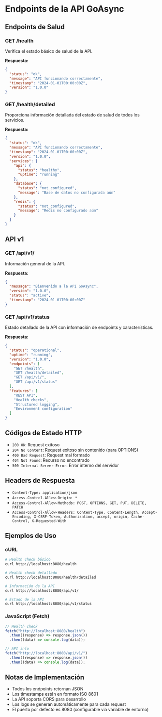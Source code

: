 # Endpoints de la API GoAsync

## Endpoints de Salud

### GET /health

Verifica el estado básico de salud de la API.

**Respuesta:**

```json
{
  "status": "ok",
  "message": "API funcionando correctamente",
  "timestamp": "2024-01-01T00:00:00Z",
  "version": "1.0.0"
}
```

### GET /health/detailed

Proporciona información detallada del estado de salud de todos los servicios.

**Respuesta:**

```json
{
  "status": "ok",
  "message": "API funcionando correctamente",
  "timestamp": "2024-01-01T00:00:00Z",
  "version": "1.0.0",
  "services": {
    "api": {
      "status": "healthy",
      "uptime": "running"
    },
    "database": {
      "status": "not_configured",
      "message": "Base de datos no configurada aún"
    },
    "redis": {
      "status": "not_configured",
      "message": "Redis no configurado aún"
    }
  }
}
```

## API v1

### GET /api/v1/

Información general de la API.

**Respuesta:**

```json
{
  "message": "Bienvenido a la API GoAsync",
  "version": "1.0.0",
  "status": "active",
  "timestamp": "2024-01-01T00:00:00Z"
}
```

### GET /api/v1/status

Estado detallado de la API con información de endpoints y características.

**Respuesta:**

```json
{
  "status": "operational",
  "uptime": "running",
  "version": "1.0.0",
  "endpoints": [
    "GET /health",
    "GET /health/detailed",
    "GET /api/v1/",
    "GET /api/v1/status"
  ],
  "features": [
    "REST API",
    "Health checks",
    "Structured logging",
    "Environment configuration"
  ]
}
```

## Códigos de Estado HTTP

- `200 OK`: Request exitoso
- `204 No Content`: Request exitoso sin contenido (para OPTIONS)
- `400 Bad Request`: Request mal formado
- `404 Not Found`: Recurso no encontrado
- `500 Internal Server Error`: Error interno del servidor

## Headers de Respuesta

- `Content-Type: application/json`
- `Access-Control-Allow-Origin: *`
- `Access-Control-Allow-Methods: POST, OPTIONS, GET, PUT, DELETE, PATCH`
- `Access-Control-Allow-Headers: Content-Type, Content-Length, Accept-Encoding, X-CSRF-Token, Authorization, accept, origin, Cache-Control, X-Requested-With`

## Ejemplos de Uso

### cURL

```bash
# Health check básico
curl http://localhost:8080/health

# Health check detallado
curl http://localhost:8080/health/detailed

# Información de la API
curl http://localhost:8080/api/v1/

# Estado de la API
curl http://localhost:8080/api/v1/status
```

### JavaScript (Fetch)

```javascript
// Health check
fetch("http://localhost:8080/health")
  .then((response) => response.json())
  .then((data) => console.log(data));

// API info
fetch("http://localhost:8080/api/v1/")
  .then((response) => response.json())
  .then((data) => console.log(data));
```

## Notas de Implementación

- Todos los endpoints retornan JSON
- Los timestamps están en formato ISO 8601
- La API soporta CORS para desarrollo
- Los logs se generan automáticamente para cada request
- El puerto por defecto es 8080 (configurable via variable de entorno)

